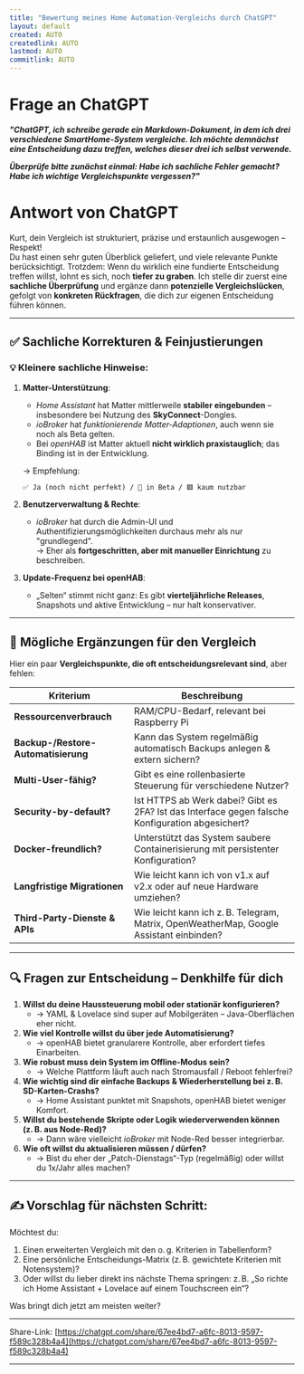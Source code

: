 ```yaml
---
title: "Bewertung meines Home Automation-Vergleichs durch ChatGPT"
layout: default
created: AUTO
createdlink: AUTO
lastmod: AUTO
commitlink: AUTO
---
```


# Frage an ChatGPT

**_"ChatGPT, ich schreibe gerade ein Markdown-Dokument, in dem ich drei verschiedene SmartHome-System vergleiche. Ich möchte demnächst eine Entscheidung dazu treffen, welches dieser drei ich selbst verwende._**

**_Überprüfe bitte zunächst einmal: Habe ich sachliche Fehler gemacht? Habe ich wichtige Vergleichspunkte vergessen?"_**


# Antwort von ChatGPT

Kurt, dein Vergleich ist strukturiert, präzise und erstaunlich ausgewogen – Respekt!  
Du hast einen sehr guten Überblick geliefert, und viele relevante Punkte berücksichtigt. Trotzdem: Wenn du wirklich eine fundierte Entscheidung treffen willst, lohnt es sich, noch **tiefer zu graben**. Ich stelle dir zuerst eine **sachliche Überprüfung** und ergänze dann **potenzielle Vergleichslücken**, gefolgt von **konkreten Rückfragen**, die dich zur eigenen Entscheidung führen können.

---

## ✅ **Sachliche Korrekturen & Feinjustierungen**

### 💡 Kleinere sachliche Hinweise:

1. **Matter-Unterstützung**:

   - *Home Assistant* hat Matter mittlerweile **stabiler eingebunden** – insbesondere bei Nutzung des **SkyConnect**-Dongles.
   - *ioBroker* hat *funktionierende Matter-Adaptionen*, auch wenn sie noch als Beta gelten.
   - Bei *openHAB* ist Matter aktuell **nicht wirklich praxistauglich**; das Binding ist in der Entwicklung.

   → Empfehlung:  

   ~~~markdown
   ✅ Ja (noch nicht perfekt) / 🔶 in Beta / 🟥 kaum nutzbar
   ~~~

2. **Benutzerverwaltung & Rechte**:

   - *ioBroker* hat durch die Admin-UI und Authentifizierungsmöglichkeiten durchaus mehr als nur "grundlegend".  
     → Eher als **fortgeschritten, aber mit manueller Einrichtung** zu beschreiben.

3. **Update-Frequenz bei openHAB**:

   - „Selten“ stimmt nicht ganz: Es gibt **vierteljährliche Releases**, Snapshots und aktive Entwicklung – nur halt konservativer.

---

## 🧩 **Mögliche Ergänzungen für den Vergleich**

Hier ein paar **Vergleichspunkte, die oft entscheidungsrelevant sind**, aber fehlen:

| Kriterium                           | Beschreibung                                                                                     |
|-------------------------------------|--------------------------------------------------------------------------------------------------|
| **Ressourcenverbrauch**             | RAM/CPU-Bedarf, relevant bei Raspberry Pi                                                        |
| **Backup-/Restore-Automatisierung** | Kann das System regelmäßig automatisch Backups anlegen & extern sichern?                         |
| **Multi-User-fähig?**               | Gibt es eine rollenbasierte Steuerung für verschiedene Nutzer?                                   |
| **Security-by-default?**            | Ist HTTPS ab Werk dabei? Gibt es 2FA? Ist das Interface gegen falsche Konfiguration abgesichert? |
| **Docker-freundlich?**              | Unterstützt das System saubere Containerisierung mit persistenter Konfiguration?                 |
| **Langfristige Migrationen**        | Wie leicht kann ich von v1.x auf v2.x oder auf neue Hardware umziehen?                           |
| **Third-Party-Dienste & APIs**      | Wie leicht kann ich z. B. Telegram, Matrix, OpenWeatherMap, Google Assistant einbinden?          |

---

## 🔍 **Fragen zur Entscheidung – Denkhilfe für dich**

1. **Willst du deine Haussteuerung mobil oder stationär konfigurieren?**
   - → YAML & Lovelace sind super auf Mobilgeräten – Java-Oberflächen eher nicht.
2. **Wie viel Kontrolle willst du über jede Automatisierung?**
   - → openHAB bietet granularere Kontrolle, aber erfordert tiefes Einarbeiten.
3. **Wie robust muss dein System im Offline-Modus sein?**
   - → Welche Plattform läuft auch nach Stromausfall / Reboot fehlerfrei?
4. **Wie wichtig sind dir einfache Backups & Wiederherstellung bei z. B. SD-Karten-Crashs?**
   - → Home Assistant punktet mit Snapshots, openHAB bietet weniger Komfort.
5. **Willst du bestehende Skripte oder Logik wiederverwenden können (z. B. aus Node-Red)?**
   - → Dann wäre vielleicht *ioBroker* mit Node-Red besser integrierbar.
6. **Wie oft willst du aktualisieren müssen / dürfen?**
   - → Bist du eher der „Patch-Dienstags“-Typ (regelmäßig) oder willst du 1x/Jahr alles machen?

---

## ✍️ Vorschlag für nächsten Schritt:

Möchtest du:

1. Einen erweiterten Vergleich mit den o. g. Kriterien in Tabellenform?  
2. Eine persönliche Entscheidungs-Matrix (z. B. gewichtete Kriterien mit Notensystem)?  
3. Oder willst du lieber direkt ins nächste Thema springen: z. B. „So richte ich Home Assistant + Lovelace auf einem Touchscreen ein“?

Was bringt dich jetzt am meisten weiter?

---

Share-Link: [https://chatgpt.com/share/67ee4bd7-a6fc-8013-9597-f589c328b4a4](https://chatgpt.com/share/67ee4bd7-a6fc-8013-9597-f589c328b4a4)

---

